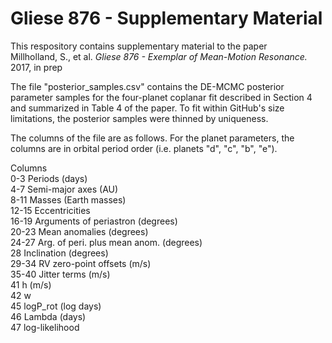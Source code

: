 Gliese 876 - Supplementary Material
==================================================

This respository contains supplementary material to the paper <br />
Millholland, S., et al. <i> Gliese 876 - Exemplar of Mean-Motion Resonance. </i> 2017, in prep

The file "posterior_samples.csv" contains the DE-MCMC posterior parameter samples for the four-planet coplanar fit 
described in Section 4 and summarized in Table 4 of the paper. To fit within GitHub's size limitations, the posterior
samples were thinned by uniqueness.

The columns of the file are as follows. For the planet
parameters, the columns are in orbital period order (i.e. planets "d", "c", "b", "e"). 

Columns <br />
0-3 Periods (days)  <br />
4-7 Semi-major axes (AU)  <br />
8-11 Masses (Earth masses)  <br />
12-15 Eccentricities  <br />
16-19 Arguments of periastron (degrees)  <br />
20-23 Mean anomalies (degrees)  <br />
24-27 Arg. of peri. plus mean anom. (degrees)  <br />
28 Inclination (degrees)  <br />
29-34 RV zero-point offsets (m/s)  <br />
35-40 Jitter terms (m/s)  <br />
41 h (m/s)  <br />
42 w  <br />
45 logP_rot (log days) <br />
46 Lambda (days)  <br /> 
47 log-likelihood  <br />
